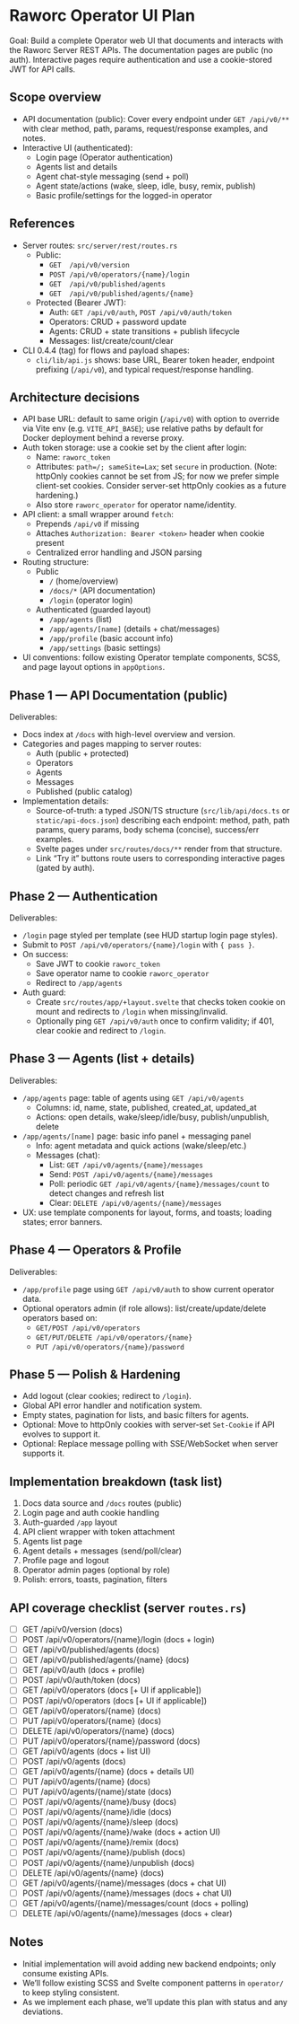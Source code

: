 # Raworc Operator UI Plan

Goal: Build a complete Operator web UI that documents and interacts with the Raworc Server REST APIs. The documentation pages are public (no auth). Interactive pages require authentication and use a cookie-stored JWT for API calls.

## Scope overview
- API documentation (public): Cover every endpoint under `GET /api/v0/**` with clear method, path, params, request/response examples, and notes.
- Interactive UI (authenticated):
  - Login page (Operator authentication)
  - Agents list and details
  - Agent chat-style messaging (send + poll)
  - Agent state/actions (wake, sleep, idle, busy, remix, publish)
  - Basic profile/settings for the logged-in operator

## References
- Server routes: `src/server/rest/routes.rs`
  - Public:
    - `GET  /api/v0/version`
    - `POST /api/v0/operators/{name}/login`
    - `GET  /api/v0/published/agents`
    - `GET  /api/v0/published/agents/{name}`
  - Protected (Bearer JWT):
    - Auth: `GET /api/v0/auth`, `POST /api/v0/auth/token`
    - Operators: CRUD + password update
    - Agents: CRUD + state transitions + publish lifecycle
    - Messages: list/create/count/clear
- CLI 0.4.4 (tag) for flows and payload shapes:
  - `cli/lib/api.js` shows: base URL, Bearer token header, endpoint prefixing (`/api/v0`), and typical request/response handling.

## Architecture decisions
- API base URL: default to same origin (`/api/v0`) with option to override via Vite env (e.g. `VITE_API_BASE`); use relative paths by default for Docker deployment behind a reverse proxy.
- Auth token storage: use a cookie set by the client after login:
  - Name: `raworc_token`
  - Attributes: `path=/; sameSite=Lax`; set `secure` in production. (Note: httpOnly cookies cannot be set from JS; for now we prefer simple client-set cookies. Consider server-set httpOnly cookies as a future hardening.)
  - Also store `raworc_operator` for operator name/identity.
- API client: a small wrapper around `fetch`:
  - Prepends `/api/v0` if missing
  - Attaches `Authorization: Bearer <token>` header when cookie present
  - Centralized error handling and JSON parsing
- Routing structure:
  - Public
    - `/` (home/overview)
    - `/docs/*` (API documentation)
    - `/login` (operator login)
  - Authenticated (guarded layout)
    - `/app/agents` (list)
    - `/app/agents/[name]` (details + chat/messages)
    - `/app/profile` (basic account info)
    - `/app/settings` (basic settings)
- UI conventions: follow existing Operator template components, SCSS, and page layout options in `appOptions`.

## Phase 1 — API Documentation (public)
Deliverables:
- Docs index at `/docs` with high-level overview and version.
- Categories and pages mapping to server routes:
  - Auth (public + protected)
  - Operators
  - Agents
  - Messages
  - Published (public catalog)
- Implementation details:
  - Source-of-truth: a typed JSON/TS structure (`src/lib/api/docs.ts` or `static/api-docs.json`) describing each endpoint: method, path, path params, query params, body schema (concise), success/err examples.
  - Svelte pages under `src/routes/docs/**` render from that structure.
  - Link “Try it” buttons route users to corresponding interactive pages (gated by auth).

## Phase 2 — Authentication
Deliverables:
- `/login` page styled per template (see HUD startup login page styles).
- Submit to `POST /api/v0/operators/{name}/login` with `{ pass }`.
- On success:
  - Save JWT to cookie `raworc_token`
  - Save operator name to cookie `raworc_operator`
  - Redirect to `/app/agents`
- Auth guard:
  - Create `src/routes/app/+layout.svelte` that checks token cookie on mount and redirects to `/login` when missing/invalid.
  - Optionally ping `GET /api/v0/auth` once to confirm validity; if 401, clear cookie and redirect to `/login`.

## Phase 3 — Agents (list + details)
Deliverables:
- `/app/agents` page: table of agents using `GET /api/v0/agents`
  - Columns: id, name, state, published, created_at, updated_at
  - Actions: open details, wake/sleep/idle/busy, publish/unpublish, delete
- `/app/agents/[name]` page: basic info panel + messaging panel
  - Info: agent metadata and quick actions (wake/sleep/etc.)
  - Messages (chat):
    - List: `GET /api/v0/agents/{name}/messages`
    - Send: `POST /api/v0/agents/{name}/messages`
    - Poll: periodic `GET /api/v0/agents/{name}/messages/count` to detect changes and refresh list
    - Clear: `DELETE /api/v0/agents/{name}/messages`
- UX: use template components for layout, forms, and toasts; loading states; error banners.

## Phase 4 — Operators & Profile
Deliverables:
- `/app/profile` page using `GET /api/v0/auth` to show current operator data.
- Optional operators admin (if role allows): list/create/update/delete operators based on:
  - `GET/POST /api/v0/operators`
  - `GET/PUT/DELETE /api/v0/operators/{name}`
  - `PUT /api/v0/operators/{name}/password`

## Phase 5 — Polish & Hardening
- Add logout (clear cookies; redirect to `/login`).
- Global API error handler and notification system.
- Empty states, pagination for lists, and basic filters for agents.
- Optional: Move to httpOnly cookies with server-set `Set-Cookie` if API evolves to support it.
- Optional: Replace message polling with SSE/WebSocket when server supports it.

## Implementation breakdown (task list)
1) Docs data source and `/docs` routes (public)
2) Login page and auth cookie handling
3) Auth-guarded `/app` layout
4) API client wrapper with token attachment
5) Agents list page
6) Agent details + messages (send/poll/clear)
7) Profile page and logout
8) Operator admin pages (optional by role)
9) Polish: errors, toasts, pagination, filters

## API coverage checklist (server `routes.rs`)
- [ ] GET  /api/v0/version (docs)
- [ ] POST /api/v0/operators/{name}/login (docs + login)
- [ ] GET  /api/v0/published/agents (docs)
- [ ] GET  /api/v0/published/agents/{name} (docs)
- [ ] GET  /api/v0/auth (docs + profile)
- [ ] POST /api/v0/auth/token (docs)
- [ ] GET  /api/v0/operators (docs [+ UI if applicable])
- [ ] POST /api/v0/operators (docs [+ UI if applicable])
- [ ] GET  /api/v0/operators/{name} (docs)
- [ ] PUT  /api/v0/operators/{name} (docs)
- [ ] DELETE /api/v0/operators/{name} (docs)
- [ ] PUT  /api/v0/operators/{name}/password (docs)
- [ ] GET  /api/v0/agents (docs + list UI)
- [ ] POST /api/v0/agents (docs)
- [ ] GET  /api/v0/agents/{name} (docs + details UI)
- [ ] PUT  /api/v0/agents/{name} (docs)
- [ ] PUT  /api/v0/agents/{name}/state (docs)
- [ ] POST /api/v0/agents/{name}/busy (docs)
- [ ] POST /api/v0/agents/{name}/idle (docs)
- [ ] POST /api/v0/agents/{name}/sleep (docs)
- [ ] POST /api/v0/agents/{name}/wake (docs + action UI)
- [ ] POST /api/v0/agents/{name}/remix (docs)
- [ ] POST /api/v0/agents/{name}/publish (docs)
- [ ] POST /api/v0/agents/{name}/unpublish (docs)
- [ ] DELETE /api/v0/agents/{name} (docs)
- [ ] GET  /api/v0/agents/{name}/messages (docs + chat UI)
- [ ] POST /api/v0/agents/{name}/messages (docs + chat UI)
- [ ] GET  /api/v0/agents/{name}/messages/count (docs + polling)
- [ ] DELETE /api/v0/agents/{name}/messages (docs + clear)

## Notes
- Initial implementation will avoid adding new backend endpoints; only consume existing APIs.
- We’ll follow existing SCSS and Svelte component patterns in `operator/` to keep styling consistent.
- As we implement each phase, we’ll update this plan with status and any deviations.
